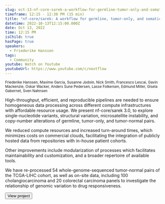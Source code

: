 ```yaml
---
slug: oct-13-nf-core-sarek-a-workflow-for-germline-tumor-only-and-somatic-analysis-of-ngs-data
timeframe: 12:15 - 12:30 PM (15 min)
title: "nf-core/sarek: A workflow for germline, tumor-only, and somatic analysis of NGS data"
datetime: 2022-10-13T12:15:00.000Z
date: Oct 13, 2022
time: 12:15 PM
isChild: true
hasPage: true
speakers:
  - Friederike Hanssen
tags:
  - Community
youtube: Watch on Youtube
youtubeUrl: https://www.youtube.com/c/nextflow
---
```

<div className="mb-4">
  <small className="typo-small">
    Friederike Hanssen, Maxime Garcia, Susanne Jodoin, Nick Smith, Francesco Lescai, Gavin Mackenzie, Oskar Wacker, Anders Sune Pedersen, Lasse Folkersen, Edmund Miller, Gisela Gabernet, Sven Nahnsen
  </small>
</div>

High-throughput, efficient, and reproducible pipelines are needed to ensure homogeneous data processing across different compute infrastructures with affordable resource usage.
We present nf-core/sarek 3.0, to explore single-nucleotide variants, structural variation, microsatellite instability, and copy-number alterations of germline, tumor-only, and tumor-normal pairs.

We reduced compute resources and increased turn-around times, which minimizes costs on commercial clouds, facilitating the integration of publicly hosted data from repositories with in-house patient cohorts.

Other improvements include modularization of processes which facilitates maintainability and customization, and a broader repertoire of available tools.

We have re-processed 54 whole-genome-sequenced tumor-normal pairs of the TCGA-LIHC cohort, as well as on-site data, including 100 cholangiocarcinoma and 20 colorectal carcinoma panels to investigate the relationship of genomic variation to drug responsiveness.

<div>
  <Button to="https://github.com/nf-core/sarek/" variant="secondary" size="md" arrow>
    View project
  </Button>
</div>
